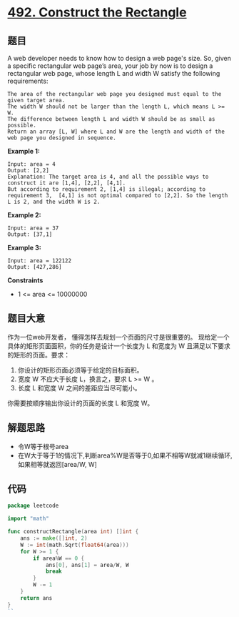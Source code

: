 # [492. Construct the Rectangle](https://leetcode-cn.com/problems/construct-the-rectangle/)


## 题目

A web developer needs to know how to design a web page's size. 
So, given a specific rectangular web page’s area, your job by now is to design a rectangular web page,
whose length L and width W satisfy the following requirements:

    The area of the rectangular web page you designed must equal to the given target area.
    The width W should not be larger than the length L, which means L >= W.
    The difference between length L and width W should be as small as possible.
    Return an array [L, W] where L and W are the length and width of the web page you designed in sequence.

**Example 1:**

    Input: area = 4
    Output: [2,2]
    Explanation: The target area is 4, and all the possible ways to construct it are [1,4], [2,2], [4,1].
    But according to requirement 2, [1,4] is illegal; according to requirement 3,  [4,1] is not optimal compared to [2,2]. So the length L is 2, and the width W is 2.

**Example 2:**

    Input: area = 37
    Output: [37,1]

**Example 3:**

    Input: area = 122122
    Output: [427,286]

**Constraints**

   - 1 <= area <= 10000000

## 题目大意

作为一位web开发者， 懂得怎样去规划一个页面的尺寸是很重要的。 现给定一个具体的矩形页面面积，你的任务是设计一个长度为 L 和宽度为 W 且满足以下要求的矩形的页面。要求：

1. 你设计的矩形页面必须等于给定的目标面积。
2. 宽度 W 不应大于长度 L，换言之，要求 L >= W 。
3. 长度 L 和宽度 W 之间的差距应当尽可能小。 
   
你需要按顺序输出你设计的页面的长度 L 和宽度 W。

## 解题思路

- 令W等于根号area
- 在W大于等于1的情况下,判断area%W是否等于0,如果不相等W就减1继续循环,如果相等就返回[area/W, W]

## 代码

```go
package leetcode

import "math"

func constructRectangle(area int) []int {
	ans := make([]int, 2)
	W := int(math.Sqrt(float64(area)))
	for W >= 1 {
		if area%W == 0 {
			ans[0], ans[1] = area/W, W
			break
		}
		W -= 1
	}
	return ans
}
``